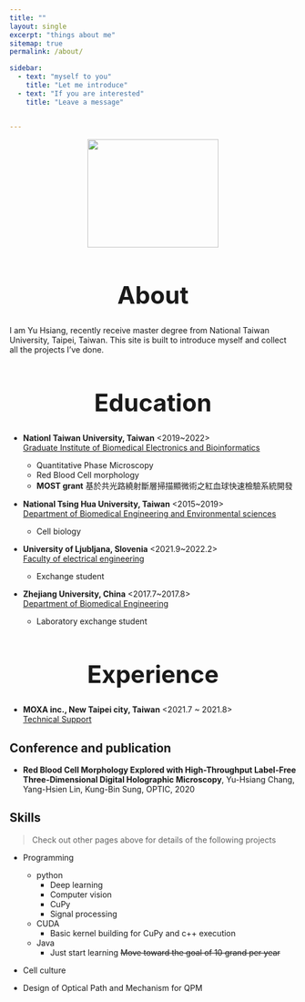 ```yaml
--- 
title: ""
layout: single
excerpt: "things about me"
sitemap: true
permalink: /about/

sidebar: 
  - text: "myself to you"
    title: "Let me introduce"
  - text: "If you are interested"
    title: "Leave a message"


---
```


<p align="center">
  <img width="230" height="190" src="https://i.imgur.com/OpuBLnm.png">
</p>
<h1 align="center" style="font-size:300%;">About</h1>

I am Yu Hsiang, recently receive master degree from National Taiwan University, Taipei, Taiwan. This site is built to introduce myself and collect all the projects I’ve done. 

<h1 align="center" style="font-size:300%;">Education</font size></h1>

- **Nationl Taiwan University, Taiwan**  <2019~2022> <br>
   <ins>Graduate Institute of Biomedical Electronics and Bioinformatics</ins>
  - Quantitative Phase Microscopy
  - Red Blood Cell morphology
  - **MOST grant** 基於共光路繞射斷層掃描顯微術之紅血球快速檢驗系統開發
  
- **National Tsing Hua University, Taiwan** <2015~2019> <br>
  <ins>Department of Biomedical Engineering and Environmental sciences</ins>
  - Cell biology

- **University of Ljubljana, Slovenia** <2021.9~2022.2> <br>
  <ins>Faculty of electrical engineering</ins>
  - Exchange student

- **Zhejiang University, China** <2017.7~2017.8> <br>
  <ins>Department of Biomedical Engineering</ins>
  - Laboratory exchange student

<h1 align="center" style="font-size:300%;">Experience</font size></h1>

- **MOXA inc., New Taipei city, Taiwan** <2021.7 ~ 2021.8> <br>
<ins>Technical Support</ins>

  
## Conference and publication
- **Red Blood Cell Morphology Explored with High-Throughput Label-Free Three-Dimensional Digital Holographic Microscopy**, Yu-Hsiang Chang, Yang-Hsien Lin, Kung-Bin Sung, OPTIC, 2020


## Skills
> Check out other pages above for details of the following projects

- Programming 
    - python 
      - Deep learning
      - Computer vision
      - CuPy
      - Signal processing
    - CUDA 
      - Basic kernel building for CuPy and c++ execution
    - Java
      - Just start learning
~~Move toward the goal of 10 grand per year~~

- Cell culture
- Design of Optical Path and Mechanism for QPM

